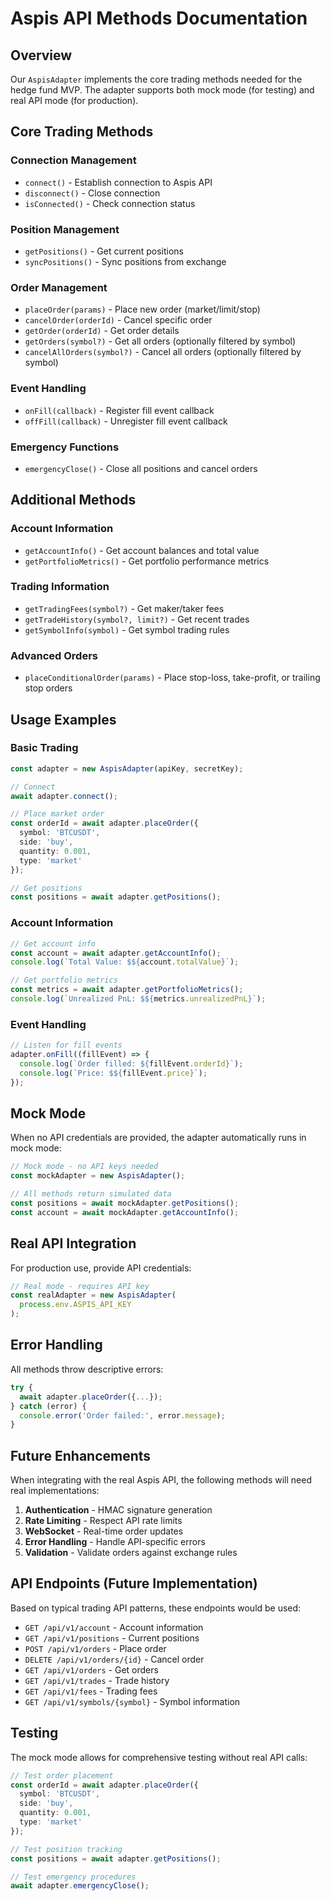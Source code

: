 # Aspis API Methods Documentation

## Overview

Our `AspisAdapter` implements the core trading methods needed for the hedge fund MVP. The adapter supports both mock mode (for testing) and real API mode (for production).

## Core Trading Methods

### Connection Management
- `connect()` - Establish connection to Aspis API
- `disconnect()` - Close connection
- `isConnected()` - Check connection status

### Position Management
- `getPositions()` - Get current positions
- `syncPositions()` - Sync positions from exchange

### Order Management
- `placeOrder(params)` - Place new order (market/limit/stop)
- `cancelOrder(orderId)` - Cancel specific order
- `getOrder(orderId)` - Get order details
- `getOrders(symbol?)` - Get all orders (optionally filtered by symbol)
- `cancelAllOrders(symbol?)` - Cancel all orders (optionally filtered by symbol)

### Event Handling
- `onFill(callback)` - Register fill event callback
- `offFill(callback)` - Unregister fill event callback

### Emergency Functions
- `emergencyClose()` - Close all positions and cancel orders

## Additional Methods

### Account Information
- `getAccountInfo()` - Get account balances and total value
- `getPortfolioMetrics()` - Get portfolio performance metrics

### Trading Information
- `getTradingFees(symbol?)` - Get maker/taker fees
- `getTradeHistory(symbol?, limit?)` - Get recent trades
- `getSymbolInfo(symbol)` - Get symbol trading rules

### Advanced Orders
- `placeConditionalOrder(params)` - Place stop-loss, take-profit, or trailing stop orders

## Usage Examples

### Basic Trading
```typescript
const adapter = new AspisAdapter(apiKey, secretKey);

// Connect
await adapter.connect();

// Place market order
const orderId = await adapter.placeOrder({
  symbol: 'BTCUSDT',
  side: 'buy',
  quantity: 0.001,
  type: 'market'
});

// Get positions
const positions = await adapter.getPositions();
```

### Account Information
```typescript
// Get account info
const account = await adapter.getAccountInfo();
console.log(`Total Value: $${account.totalValue}`);

// Get portfolio metrics
const metrics = await adapter.getPortfolioMetrics();
console.log(`Unrealized PnL: $${metrics.unrealizedPnL}`);
```

### Event Handling
```typescript
// Listen for fill events
adapter.onFill((fillEvent) => {
  console.log(`Order filled: ${fillEvent.orderId}`);
  console.log(`Price: $${fillEvent.price}`);
});
```

## Mock Mode

When no API credentials are provided, the adapter automatically runs in mock mode:

```typescript
// Mock mode - no API keys needed
const mockAdapter = new AspisAdapter();

// All methods return simulated data
const positions = await mockAdapter.getPositions();
const account = await mockAdapter.getAccountInfo();
```

## Real API Integration

For production use, provide API credentials:

```typescript
// Real mode - requires API key
const realAdapter = new AspisAdapter(
  process.env.ASPIS_API_KEY
);
```

## Error Handling

All methods throw descriptive errors:

```typescript
try {
  await adapter.placeOrder({...});
} catch (error) {
  console.error('Order failed:', error.message);
}
```

## Future Enhancements

When integrating with the real Aspis API, the following methods will need real implementations:

1. **Authentication** - HMAC signature generation
2. **Rate Limiting** - Respect API rate limits
3. **WebSocket** - Real-time order updates
4. **Error Handling** - Handle API-specific errors
5. **Validation** - Validate orders against exchange rules

## API Endpoints (Future Implementation)

Based on typical trading API patterns, these endpoints would be used:

- `GET /api/v1/account` - Account information
- `GET /api/v1/positions` - Current positions
- `POST /api/v1/orders` - Place order
- `DELETE /api/v1/orders/{id}` - Cancel order
- `GET /api/v1/orders` - Get orders
- `GET /api/v1/trades` - Trade history
- `GET /api/v1/fees` - Trading fees
- `GET /api/v1/symbols/{symbol}` - Symbol information

## Testing

The mock mode allows for comprehensive testing without real API calls:

```typescript
// Test order placement
const orderId = await adapter.placeOrder({
  symbol: 'BTCUSDT',
  side: 'buy',
  quantity: 0.001,
  type: 'market'
});

// Test position tracking
const positions = await adapter.getPositions();

// Test emergency procedures
await adapter.emergencyClose();
```
